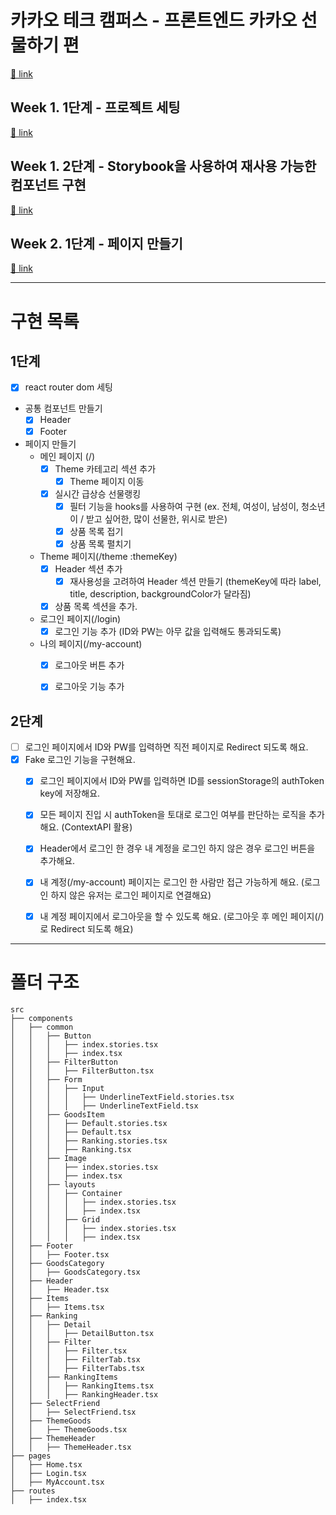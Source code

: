 # 카카오 테크 캠퍼스 - 프론트엔드 카카오 선물하기 편

[🔗 link](https://edu.nextstep.camp/s/hazAC9xa)

## Week 1. 1단계 - 프로젝트 세팅

[🔗 link](https://edu.nextstep.camp/s/hazAC9xa/ls/QzgHvzRM)

## Week 1. 2단계 - Storybook을 사용하여 재사용 가능한 컴포넌트 구현

[🔗 link](https://edu.nextstep.camp/s/hazAC9xa/ls/4wYFPW1K)

## Week 2. 1단계 - 페이지 만들기

[🔗 link](https://edu.nextstep.camp/s/hazAC9xa/ls/QzV1ncxk)

---

# 구현 목록

## 1단계

- [x] react router dom 세팅

- 공통 컴포넌트 만들기
	- [x] Header
	- [x] Footer

- 페이지 만들기
	- 메인 페이지 (/)
		- [x] Theme 카테고리 섹션 추가
			- [x] Theme 페이지 이동
		- [x] 실시간 급상승 선물랭킹
			- [x] 필터 기능을 hooks를 사용하여 구현 (ex. 전체, 여성이, 남성이, 청소년이 / 받고 싶어한, 많이 선물한, 위시로 받은)
			- [x] 상품 목록 접기
			- [x] 상품 목록 펼치기
	- Theme 페이지(/theme :themeKey)
		- [x] Header 섹션 추가
			- [x] 재사용성을 고려하여 Header 섹션 만들기 (themeKey에 따라 label, title, description, backgroundColor가 달라짐)
		- [x] 상품 목록 섹션을 추가.
	- 로그인 페이지(/login)
		- [x] 로그인 기능 추가 (ID와 PW는 아무 값을 입력해도 통과되도록)
	- 나의 페이지(/my-account)
		- [x] 로그아웃 버튼 추가
		- [x] 로그아웃 기능 추가


## 2단계

- [ ] 로그인 페이지에서 ID와 PW를 입력하면 직전 페이지로 Redirect 되도록 해요.
- [x] Fake 로그인 기능을 구현해요.
	- [x] 로그인 페이지에서 ID와 PW를 입력하면 ID를 sessionStorage의 authToken key에 저장해요.
	- [x] 모든 페이지 진입 시 authToken을 토대로 로그인 여부를 판단하는 로직을 추가해요. (ContextAPI 활용)
	- [x] Header에서 로그인 한 경우 내 계정을 로그인 하지 않은 경우 로그인 버튼을 추가해요.
	- [x] 내 계정(/my-account) 페이지는 로그인 한 사람만 접근 가능하게 해요. (로그인 하지 않은 유저는 로그인 페이지로 연결해요)
	- [x] 내 계정 페이지에서 로그아웃을 할 수 있도록 해요. (로그아웃 후 메인 페이지(/) 로 Redirect 되도록 해요)



---



# 폴더 구조

```text
src
├── components
│   ├── common
│   │   ├── Button
│   │   │   ├── index.stories.tsx
│   │   │   ├── index.tsx
│   │   ├── FilterButton
│   │   │   ├── FilterButton.tsx
│   │   ├── Form
│   │   │   ├── Input
│   │   │   │   ├── UnderlineTextField.stories.tsx
│   │   │   │   ├── UnderlineTextField.tsx
│   │   ├── GoodsItem
│   │   │   ├── Default.stories.tsx
│   │   │   ├── Default.tsx
│   │   │   ├── Ranking.stories.tsx
│   │   │   ├── Ranking.tsx
│   │   ├── Image
│   │   │   ├── index.stories.tsx
│   │   │   ├── index.tsx
│   │   ├── layouts
│   │   │   ├── Container
│   │   │   │   ├── index.stories.tsx
│   │   │   │   ├── index.tsx
│   │   │   ├── Grid
│   │   │   │   ├── index.stories.tsx
│   │   │   │   ├── index.tsx
│   ├── Footer
│   │   ├── Footer.tsx
│   ├── GoodsCategory
│   │   ├── GoodsCategory.tsx
│   ├── Header
│   │   ├── Header.tsx
│   ├── Items
│   │   ├── Items.tsx
│   ├── Ranking
│   │   ├── Detail
│   │   │   ├── DetailButton.tsx
│   │   ├── Filter
│   │   │   ├── Filter.tsx
│   │   │   ├── FilterTab.tsx
│   │   │   ├── FilterTabs.tsx
│   │   ├── RankingItems
│   │   │   ├── RankingItems.tsx
│   │   │   ├── RankingHeader.tsx
│   ├── SelectFriend
│   │   ├── SelectFriend.tsx
│   ├── ThemeGoods
│   │   ├── ThemeGoods.tsx
│   ├── ThemeHeader
│   │   ├── ThemeHeader.tsx
├── pages
│   ├── Home.tsx
│   ├── Login.tsx
│   ├── MyAccount.tsx
├── routes
│   ├── index.tsx

```